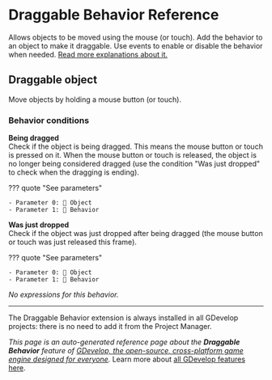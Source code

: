 # Draggable Behavior Reference

Allows objects to be moved using the mouse (or touch). Add the behavior to an object to make it draggable. Use events to enable or disable the behavior when needed. [Read more explanations about it.](/gdevelop5/behaviors/draggable)



## Draggable object 

Move objects by holding a mouse button (or touch). 

### Behavior conditions

**Being dragged**  
Check if the object is being dragged. This means the mouse button or touch is pressed on it. When the mouse button or touch is released,  the object is no longer being considered dragged (use the condition "Was just dropped" to check when the dragging is ending).

??? quote "See parameters"

    - Parameter 0: 👾 Object
    - Parameter 1: 🧩 Behavior

**Was just dropped**  
Check if the object was just dropped after being dragged (the mouse button or touch was just released this frame).

??? quote "See parameters"

    - Parameter 0: 👾 Object
    - Parameter 1: 🧩 Behavior

_No expressions for this behavior._




---

The Draggable Behavior extension is always installed in all GDevelop projects: there is no need to add it from the Project Manager.

*This page is an auto-generated reference page about the **Draggable Behavior** feature of [GDevelop, the open-source, cross-platform game engine designed for everyone](https://gdevelop.io/).* Learn more about [all GDevelop features here](/gdevelop5/all-features).